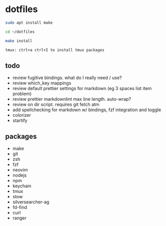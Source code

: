 # dotfiles

```zsh
sudo apt install make

cd ~/dotfiles

make install

tmux: ctrl+a ctrl+I to install tmux packages
```

## todo

- review fugitive bindings. what do I really need / use?
- review which_key mappings
- review default prettier settings for markdown (eg 3 spaces list item problem)
- review prettier markdownlint max line length. auto-wrap?
- review on dir script. requires git fetch atm
- add spellchecking for markdown w/ bindings, fzf integration and toggle
- colorizer
- startify

## packages

- make
- git
- zsh
- fzf
- neovim
- nodejs
- npm
- keychain
- tmux
- stow
- silversearcher-ag
- fd-find
- curl
- ranger
